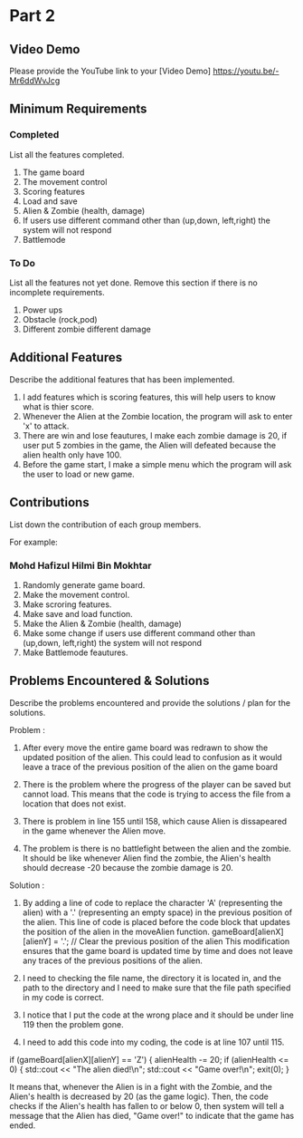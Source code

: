 # Part 2

## Video Demo

Please provide the YouTube link to your [Video Demo] https://youtu.be/-Mr6ddWvJcg

## Minimum Requirements

### Completed

List all the features completed.

1. The game board
2. The movement control
3. Scoring features
4. Load and save
5. Alien & Zombie (health, damage)
6. If users use different command other than (up,down, left,right) the system will not respond
7. Battlemode

### To Do

List all the features not yet done. Remove this section if there is no incomplete requirements.

1. Power ups
2. Obstacle (rock,pod)
3. Different zombie different damage


## Additional Features

Describe the additional features that has been implemented.

1. I add features which is scoring features, this will help users to know what is thier score.
2. Whenever the Alien at the Zombie location, the program will ask to enter 'x' to attack.
3. There are win and lose feautures, I make each zombie damage is 20, if user put 5 zombies in the game, the Alien will defeated because the alien health only have 100. 
4. Before the game start, I make a simple menu which the program will ask the user to load or new game.

## Contributions

List down the contribution of each group members.

For example:

### Mohd Hafizul Hilmi Bin Mokhtar

1. Randomly generate game board.
2. Make the movement control.
3. Make scroring features.
4. Make save and load function.
5. Make the Alien & Zombie (health, damage)
6. Make some change if users use different command other than (up,down, left,right) the system will not respond
7. Make Battlemode feautures.



## Problems Encountered & Solutions

Describe the problems encountered and provide the solutions / plan for the solutions.

Problem :

1. After every move the entire game board was redrawn to show the updated position of the alien. This could lead to confusion as it would leave a trace of the previous position of the alien on the game board

2. There is the problem where the progress of the player can be saved but cannot load. This means that the code is trying to access the file from a location that does not exist.

3. There is problem in line 155 until 158, which cause Alien is dissapeared in the game whenever the Alien move.

4. The problem is there is no battlefight between the alien and the zombie. It should be like whenever Alien find the zombie, the Alien's health should decrease -20 because the zombie damage is 20.




Solution :

1. By adding a line of code to replace the character 'A' (representing the alien) with a '.' (representing an empty space) in the previous position of the alien. This line of code is placed before the code block that updates the position of the alien in the moveAlien function. gameBoard[alienX][alienY] = '.'; // Clear the previous position of the alien This modification ensures that the game board is updated time by time and does not leave any traces of the previous positions of the alien.

2. I need to checking the file name, the directory it is located in, and the path to the directory and I need to make sure that the file path specified in my code is correct.

3. I notice that I put the code at the wrong place and it should be under line 119 then the problem gone.

4. I need to add this code into my coding, the code is at line 107 until 115.

if (gameBoard[alienX][alienY] == 'Z')
    {
        alienHealth -= 20;
        if (alienHealth <= 0)
        {
            std::cout << "The alien died!\n";
            std::cout << "Game over!\n";
            exit(0);
        }

It means that, whenever the Alien is in a fight with the Zombie, and the Alien's health is decreased by 20 (as the game logic). Then, the code checks if the Alien's health has fallen to or below 0, then system will tell a message that the Alien has died, "Game over!" to indicate that the game has ended.